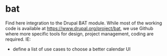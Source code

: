 # bat
Find here integration to the Drupal BAT module.
While most of the working code is available at https://www.drupal.org/project/bat,
we use Github where more specific tools for design, project management, coding are required. IE:

  * define a list of use cases to choose a better calendar UI
